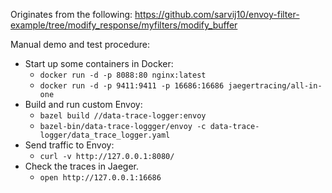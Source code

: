 Originates from the following:
https://github.com/sarvij10/envoy-filter-example/tree/modify_response/myfilters/modify_buffer

Manual demo and test procedure:
* Start up some containers in Docker:
    - `docker run -d -p 8088:80 nginx:latest`
    - `docker run -d -p 9411:9411 -p 16686:16686 jaegertracing/all-in-one`
* Build and run custom Envoy:
    - `bazel build //data-trace-logger:envoy`
    - `bazel-bin/data-trace-loggger/envoy -c data-trace-logger/data_trace_logger.yaml`
* Send traffic to Envoy:
    - `curl -v http://127.0.0.1:8080/`
* Check the traces in Jaeger.
    - `open http://127.0.0.1:16686`
